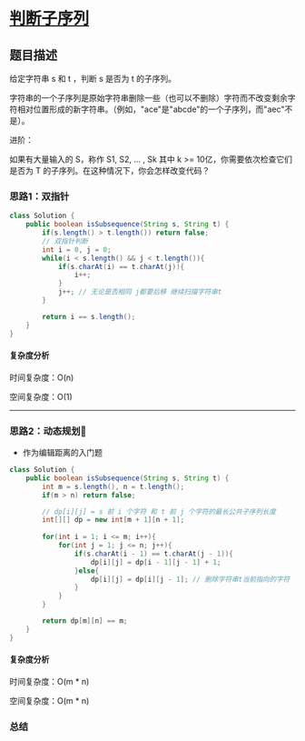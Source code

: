 # [判断子序列](判断子序列"[题目地址](https://leetcode.cn/problems/is-subsequence/description/)")

## 题目描述
给定字符串 s 和 t ，判断 s 是否为 t 的子序列。

字符串的一个子序列是原始字符串删除一些（也可以不删除）字符而不改变剩余字符相对位置形成的新字符串。（例如，"ace"是"abcde"的一个子序列，而"aec"不是）。

进阶：

如果有大量输入的 S，称作 S1, S2, ... , Sk 其中 k >= 10亿，你需要依次检查它们是否为 T 的子序列。在这种情况下，你会怎样改变代码？

### 思路1：双指针


```java
class Solution {
    public boolean isSubsequence(String s, String t) {
        if(s.length() > t.length()) return false;
        // 双指针判断
        int i = 0, j = 0;
        while(i < s.length() && j < t.length()){
            if(s.charAt(i) == t.charAt(j)){
                i++;
            }
            j++; // 无论是否相同 j都要后移 继续扫描字符串t
        }

        return i == s.length();
    }
}
```

#### 复杂度分析
时间复杂度：O(n)

空间复杂度：O(1)

----

### 思路2：动态规划🌟

- 作为编辑距离的入门题

```java
class Solution {
    public boolean isSubsequence(String s, String t) {
        int m = s.length(), n = t.length();
        if(m > n) return false;

        // dp[i][j] = s 前 i 个字符 和 t 前 j 个字符的最长公共子序列长度
        int[][] dp = new int[m + 1][n + 1];
        
        for(int i = 1; i <= m; i++){
            for(int j = 1; j <= n; j++){
                if(s.charAt(i - 1) == t.charAt(j - 1)){
                    dp[i][j] = dp[i - 1][j - 1] + 1;
                }else{
                    dp[i][j] = dp[i][j - 1]; // 删除字符串t当前指向的字符
                }
            }
        }

        return dp[m][n] == m;
    }
}
```

#### 复杂度分析
时间复杂度：O(m * n)

空间复杂度：O(m * n)

### 总结
